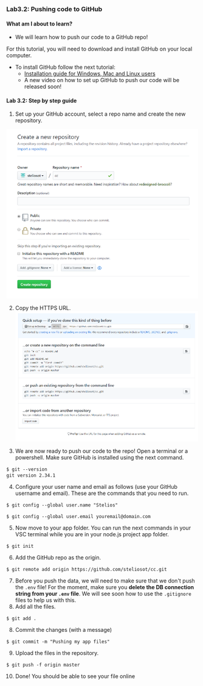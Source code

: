 ### Lab3.2: Pushing code to GitHub

#### What am I about to learn?

* We will learn how to push our code to a GitHub repo!

For this tutorial, you will need to download and install GitHub on your local computer.

* To install GitHub follow the next tutorial:
  * [Installation guide for Windows, Mac and Linux users](https://github.com/git-guides/install-git)
  * A new video on how to set up GitHub to push our code will be released soon!

#### Lab 3.2: Step by step guide

1. Set up your GitHub account, select a repo name and create the new repository.

![image-20220125125003569](images/git1.png)

2. Copy the HTTPS URL.![image-20220125125003569](images/git2.png)

3. We are now ready to push our code to the repo! Open a terminal or a powershell. Make sure GitHub is installed using the next command.

```
$ git --version
git version 2.34.1
```

4. Configure your user name and email as follows (use your GitHub username and email). These are the commands that you need to run.

```shell
$ git config --global user.name "Stelios"
```

```shell
$ git config --global user.email youremail@domain.com
```

5. Now move to your app folder. You can run the next commands in your VSC terminal while you are in your node.js project app folder.

```shell
$ git init	
```

6. Add the GitHub repo as the origin.

```shell
$ git remote add origin https://github.com/steliosot/cc.git
```

7. Before you push the data, we will need to make sure that we don't push the `.env` file! For the moment, make sure you **delete the DB connection string from your `.env` file**. We will see soon how to use the `.gitignore` files to help us with this.
7. Add all the files.

```shell
$ git add . 
```

8. Commit the changes (with a message)

```shell
$ git commit -m "Pushing my app files"
```

9. Upload the files in the repository.

```shell
$ git push -f origin master
```

10. Done! You should be able to see your file online